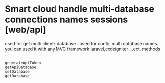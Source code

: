# Smart cloud handle multi-database connections names  sessions [web/api]
used for get multi clients database .
used for config multi database names.
you can used it with any MVC framework laravel,codeigniter ...ect.
methods .
```
generateApiToken
getApiDatabase
setDatabase
getDatabase

```
